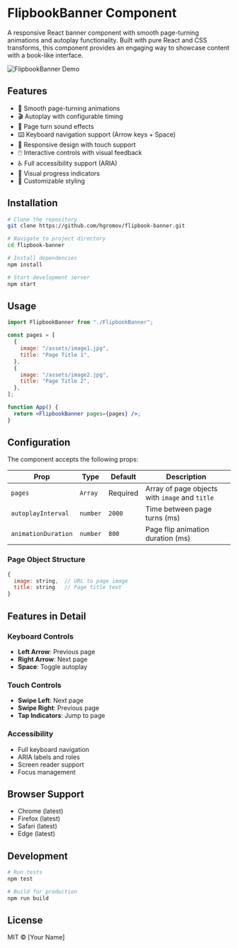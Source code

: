 # FlipbookBanner Component

A responsive React banner component with smooth page-turning animations and autoplay functionality. Built with pure React and CSS transforms, this component provides an engaging way to showcase content with a book-like interface.

![FlipbookBanner Demo](demo.gif)

## Features

- 🎯 Smooth page-turning animations
- 🎬 Autoplay with configurable timing
- 🎵 Page turn sound effects
- ⌨️ Keyboard navigation support (Arrow keys + Space)
- 📱 Responsive design with touch support
- 🖱️ Interactive controls with visual feedback
- ♿ Full accessibility support (ARIA)
- 🔄 Visual progress indicators
- 🎨 Customizable styling

## Installation

```bash
# Clone the repository
git clone https://github.com/hgromov/flipbook-banner.git

# Navigate to project directory
cd flipbook-banner

# Install dependencies
npm install

# Start development server
npm start
```

## Usage

```jsx
import FlipbookBanner from "./FlipbookBanner";

const pages = [
  {
    image: "/assets/image1.jpg",
    title: "Page Title 1",
  },
  {
    image: "/assets/image2.jpg",
    title: "Page Title 2",
  },
];

function App() {
  return <FlipbookBanner pages={pages} />;
}
```

## Configuration

The component accepts the following props:

| Prop                | Type     | Default  | Description                                    |
| ------------------- | -------- | -------- | ---------------------------------------------- |
| `pages`             | `Array`  | Required | Array of page objects with `image` and `title` |
| `autoplayInterval`  | `number` | `2000`   | Time between page turns (ms)                   |
| `animationDuration` | `number` | `800`    | Page flip animation duration (ms)              |

### Page Object Structure

```js
{
  image: string,  // URL to page image
  title: string   // Page title text
}
```

## Features in Detail

### Keyboard Controls

- **Left Arrow**: Previous page
- **Right Arrow**: Next page
- **Space**: Toggle autoplay

### Touch Controls

- **Swipe Left**: Next page
- **Swipe Right**: Previous page
- **Tap Indicators**: Jump to page

### Accessibility

- Full keyboard navigation
- ARIA labels and roles
- Screen reader support
- Focus management

## Browser Support

- Chrome (latest)
- Firefox (latest)
- Safari (latest)
- Edge (latest)

## Development

```bash
# Run tests
npm test

# Build for production
npm run build
```

## License

MIT © [Your Name]

